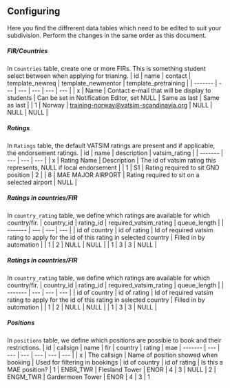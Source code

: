 ## Configuring
Here you find the diffrerent data tables which need to be edited to suit your subdivision. Perform the changes in the same order as this document.

##### FIR/Countries
In `Countries` table, create one or more FIRs. This is something student select between when applying for trianing.
| id | name | contact | template_newreq | template_newmentor | template_pretraining |
| ------- | --- | --- | --- |  --- |  --- |
| x | Name | Contact e-mail that will be display to students | Can be set in Notification Editor, set NULL | Same as last | Same as last |
| 1 | Norway | training-norway@vatsim-scandinavia.org | NULL | NULL | NULL |

##### Ratings
In `Ratings` table, the default VATSIM ratings are present and if applicable, the endorsement ratings.
| id | name | description | vatsim_rating |
| ------- | --- | --- | --- |
| x | Rating Name | Description | The id of vatsim rating this represents, NULL if local endorsement |
| 1 | S1 | Rating required to sit GND position | 2 |
| 8 | MAE MAJOR AIRPORT | Rating required to sit on a selected airport | NULL |

##### Ratings in countries/FIR
In `country_rating` table, we define which ratings are available for which country/fir.
| country_id | rating_id | required_vatsim_rating | queue_length |
| ------- | --- | --- | --- |
| id of country | id of rating | Id of required vatsim rating to apply for the id of this rating in selected country | Filled in by automation |
| 1 | 2 | NULL | NULL |
| 1 | 3 | 3 | NULL |

##### Ratings in countries/FIR
In `country_rating` table, we define which ratings are available for which country/fir.
| country_id | rating_id | required_vatsim_rating | queue_length |
| ------- | --- | --- | --- |
| id of country | id of rating | Id of required vatsim rating to apply for the id of this rating in selected country | Filled in by automation |
| 1 | 2 | NULL | NULL |
| 1 | 3 | 3 | NULL |

##### Positions
In `positions` table, we define which positions are possible to book and their restrictions.
| id | callsign | name | fir | country | rating | mae
| ------- | --- | --- | --- | --- | --- | --- |
| x | The callsign | Name of position showed when booking | Used for filtering in bookings | id of country | id of rating | Is this a MAE position?
| 1 | ENBR_TWR | Flesland Tower | ENOR | 4 | 3 | NULL
| 2 | ENGM_TWR | Gardermoen Tower | ENOR | 4 | 3 | 1
